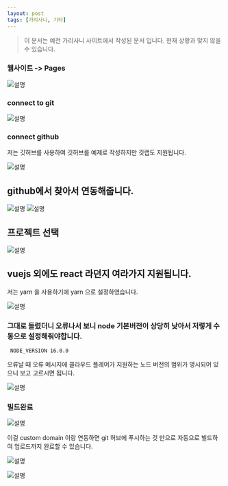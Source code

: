 ```yaml
---
layout: post
tags: [가리사니, 기타]
---
```


> 이 문서는 예전 가리사니 사이트에서 작성된 문서 입니다.
현재 상황과 맞지 않을 수 있습니다.

### 웹사이트 -> Pages
![설명](/file/forum/b6170b43-b6cc-4b31-8fbd-a65910402f63.png)

### connect to git
![설명](/file/forum/00d8ddb0-58f4-43fb-b542-ce3a2540f370.png)

### connect github

저는 깃허브를 사용하여 깃허브를 예제로 작성하지만 깃랩도 지원됩니다.

![설명](/file/forum/8ec79508-4f0d-46ee-8e19-b7c11510d99c.png)

## github에서 찾아서 연동해줍니다.
![설명](/file/forum/855ad583-f8e6-419b-be87-772c769115ec.png)
![설명](/file/forum/9b2a94ff-eb78-4293-ad71-9d42a3c41b4c.png)

## 프로젝트 선택
![설명](/file/forum/42bec072-3255-4c02-a7ed-131318c86c08.png)

## vuejs 외에도 react 라던지 여라가지 지원됩니다.

저는 yarn 을 사용하기에 yarn 으로 설정하였습니다.

![설명](/file/forum/3c202450-8688-4aef-9133-aa1691f619c1.png)

### 그대로 돌렸더니 오류나서 보니 node 기본버전이 상당히 낮아서 저렇게 수동으로 설정해줘야합니다.

```
 NODE_VERSION 16.0.0
```

오류날 때 오류 메시지에 클라우드 플레어가 지원하는 노드 버전의 범위가 명시되어 있으니 보고 고르시면 됩니다.

![설명](/file/forum/7d5867cc-8d03-4244-8888-b91389001e58.png)

### 빌드완료

![설명](/file/forum/ae1b8eab-0da2-43cd-bc39-70d690929312.png)

이걸 custom domain 이랑 연동하면 git 허브에 푸시하는 것 만으로 자동으로 빌드하여 업로드까지 완료할 수 있습니다.

![설명](/file/forum/75c6baa5-d14f-478c-ad81-22cb75f6d049.png)

![설명](/file/forum/3ec530fd-8f5c-4d3b-926f-a94e9ad739fd.png)
